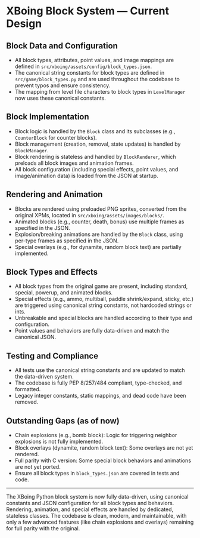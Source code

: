# XBoing Block System — Current Design

## Block Data and Configuration

- All block types, attributes, point values, and image mappings are defined in `src/xboing/assets/config/block_types.json`.
- The canonical string constants for block types are defined in `src/game/block_types.py` and are used throughout the codebase to prevent typos and ensure consistency.
- The mapping from level file characters to block types in `LevelManager` now uses these canonical constants.

## Block Implementation

- Block logic is handled by the `Block` class and its subclasses (e.g., `CounterBlock` for counter blocks).
- Block management (creation, removal, state updates) is handled by `BlockManager`.
- Block rendering is stateless and handled by `BlockRenderer`, which preloads all block images and animation frames.
- All block configuration (including special effects, point values, and image/animation data) is loaded from the JSON at startup.

## Rendering and Animation

- Blocks are rendered using preloaded PNG sprites, converted from the original XPMs, located in `src/xboing/assets/images/blocks/`.
- Animated blocks (e.g., counter, death, bonus) use multiple frames as specified in the JSON.
- Explosion/breaking animations are handled by the `Block` class, using per-type frames as specified in the JSON.
- Special overlays (e.g., for dynamite, random block text) are partially implemented.

## Block Types and Effects

- All block types from the original game are present, including standard, special, powerup, and animated blocks.
- Special effects (e.g., ammo, multiball, paddle shrink/expand, sticky, etc.) are triggered using canonical string constants, not hardcoded strings or ints.
- Unbreakable and special blocks are handled according to their type and configuration.
- Point values and behaviors are fully data-driven and match the canonical JSON.

## Testing and Compliance

- All tests use the canonical string constants and are updated to match the data-driven system.
- The codebase is fully PEP 8/257/484 compliant, type-checked, and formatted.
- Legacy integer constants, static mappings, and dead code have been removed.

## Outstanding Gaps (as of now)

- Chain explosions (e.g., bomb block): Logic for triggering neighbor explosions is not fully implemented.
- Block overlays (dynamite, random block text): Some overlays are not yet rendered.
- Full parity with C version: Some special block behaviors and animations are not yet ported.
- Ensure all block types in `block_types.json` are covered in tests and code.

---

The XBoing Python block system is now fully data-driven, using canonical constants and JSON configuration for all block types and behaviors. Rendering, animation, and special effects are handled by dedicated, stateless classes. The codebase is clean, modern, and maintainable, with only a few advanced features (like chain explosions and overlays) remaining for full parity with the original.